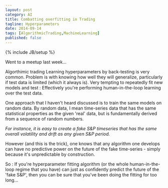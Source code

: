 ```yaml
---
layout: post
category: AI
title: Combatting overfitting in Trading
tagline: Hyperparameters
date: 2014-09-14
tags: [AlgorithmicTrading,MachineLearning]
published: false
---
```

{% include JB/setup %}


Went to a meetup last week...

Algorthimic trading
Learning hyperparameters by back-testing is very common.
Problem is with knowing how well they will generalize, particularly if test data is limited (which it always is).
Very tempting to repeatedly fit new models and test : Effectively you're performing human-in-the-loop learning over the test data.

One approach that I haven't heard discussed is to train the same models on random data.  By random data, I mean
time-series data that has the same statistical properties as the given 'real' data, but is fundamentally 
derived from a sequence of random numbers.

*For instance, it is easy to create a fake S&P timeseries that has the same overall volatility and drift as any given
S&P period.*

However (and this is the trick), one knows that any algorithm one develops can have no predictive power on the 
future of the fake time-series - simply because it's unpredictable by construction.  

So : If you're hyperparameter fitting algorithm (or the whole human-in-the-loop regime that you have) can 
just as confidently predict the future of the 'fake S&P', then you can be sure that you've been doing the fitting for too long...





